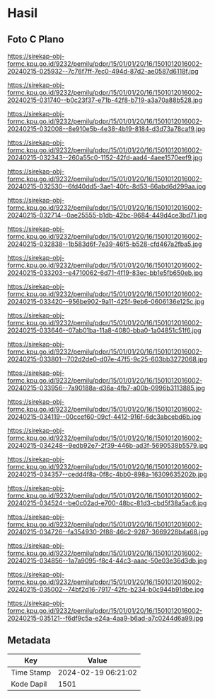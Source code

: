 # Hasil

## Foto C Plano

https://sirekap-obj-formc.kpu.go.id/9232/pemilu/pdpr/15/01/01/20/16/1501012016002-20240215-025932--7c76f7ff-7ec0-494d-87d2-ae0587d6118f.jpg

https://sirekap-obj-formc.kpu.go.id/9232/pemilu/pdpr/15/01/01/20/16/1501012016002-20240215-031740--b0c23f37-e71b-42f8-b719-a3a70a88b528.jpg

https://sirekap-obj-formc.kpu.go.id/9232/pemilu/pdpr/15/01/01/20/16/1501012016002-20240215-032008--8e910e5b-4e38-4b19-8184-d3d73a78caf9.jpg

https://sirekap-obj-formc.kpu.go.id/9232/pemilu/pdpr/15/01/01/20/16/1501012016002-20240215-032343--260a55c0-1152-42fd-aad4-4aee1570eef9.jpg

https://sirekap-obj-formc.kpu.go.id/9232/pemilu/pdpr/15/01/01/20/16/1501012016002-20240215-032530--6fd40dd5-3ae1-40fc-8d53-66abd6d299aa.jpg

https://sirekap-obj-formc.kpu.go.id/9232/pemilu/pdpr/15/01/01/20/16/1501012016002-20240215-032714--0ae25555-b1db-42bc-9684-449d4ce3bd71.jpg

https://sirekap-obj-formc.kpu.go.id/9232/pemilu/pdpr/15/01/01/20/16/1501012016002-20240215-032838--1b583d6f-7e39-46f5-b528-cfd467a2fba5.jpg

https://sirekap-obj-formc.kpu.go.id/9232/pemilu/pdpr/15/01/01/20/16/1501012016002-20240215-033203--e4710062-6d71-4f19-83ec-bb1e5fb650eb.jpg

https://sirekap-obj-formc.kpu.go.id/9232/pemilu/pdpr/15/01/01/20/16/1501012016002-20240215-033420--956be902-9a11-425f-9eb6-0606136e125c.jpg

https://sirekap-obj-formc.kpu.go.id/9232/pemilu/pdpr/15/01/01/20/16/1501012016002-20240215-033646--07ab01ba-11a8-4080-bba0-1a04851c51f6.jpg

https://sirekap-obj-formc.kpu.go.id/9232/pemilu/pdpr/15/01/01/20/16/1501012016002-20240215-033801--702d2de0-d07e-47f5-9c25-603bb3272068.jpg

https://sirekap-obj-formc.kpu.go.id/9232/pemilu/pdpr/15/01/01/20/16/1501012016002-20240215-033956--7a90188a-d36a-4fb7-a00b-0996b3113885.jpg

https://sirekap-obj-formc.kpu.go.id/9232/pemilu/pdpr/15/01/01/20/16/1501012016002-20240215-034119--00ccef60-09cf-4412-916f-6dc3abcebd6b.jpg

https://sirekap-obj-formc.kpu.go.id/9232/pemilu/pdpr/15/01/01/20/16/1501012016002-20240215-034248--9edb92e7-2f39-446b-ad3f-5690538b5579.jpg

https://sirekap-obj-formc.kpu.go.id/9232/pemilu/pdpr/15/01/01/20/16/1501012016002-20240215-034357--cedd4f8a-0f8c-4bb0-898a-16309635202b.jpg

https://sirekap-obj-formc.kpu.go.id/9232/pemilu/pdpr/15/01/01/20/16/1501012016002-20240215-034524--be0c02ad-e700-48bc-81d3-cbd5f38a5ac6.jpg

https://sirekap-obj-formc.kpu.go.id/9232/pemilu/pdpr/15/01/01/20/16/1501012016002-20240215-034726--fa354930-2f88-46c2-9287-3669228b4a68.jpg

https://sirekap-obj-formc.kpu.go.id/9232/pemilu/pdpr/15/01/01/20/16/1501012016002-20240215-034856--1a7a9095-f8c4-44c3-aaac-50e03e36d3db.jpg

https://sirekap-obj-formc.kpu.go.id/9232/pemilu/pdpr/15/01/01/20/16/1501012016002-20240215-035002--74bf2d16-7917-42fc-b234-b0c944b91dbe.jpg

https://sirekap-obj-formc.kpu.go.id/9232/pemilu/pdpr/15/01/01/20/16/1501012016002-20240215-035121--f6df9c5a-e24a-4aa9-b6ad-a7c0244d6a99.jpg


## Metadata

| Key        | Value               |
| ---------- | ------------------- |
| Time Stamp | 2024-02-19 06:21:02 |
| Kode Dapil | 1501                |



